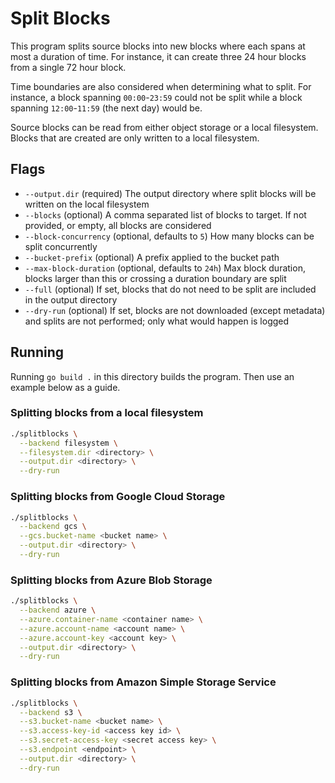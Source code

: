 # Split Blocks

This program splits source blocks into new blocks where each spans at most a duration of time. For instance, it can create three 24 hour blocks from a single 72 hour block.

Time boundaries are also considered when determining what to split. For instance, a block spanning `00:00`-`23:59` could not be split while a block spanning `12:00`-`11:59` (the next day) would be.

Source blocks can be read from either object storage or a local filesystem. Blocks that are created are only written to a local filesystem.

## Flags

- `--output.dir` (required) The output directory where split blocks will be written on the local filesystem
- `--blocks` (optional) A comma separated list of blocks to target. If not provided, or empty, all blocks are considered
- `--block-concurrency` (optional, defaults to `5`) How many blocks can be split concurrently
- `--bucket-prefix` (optional) A prefix applied to the bucket path
- `--max-block-duration` (optional, defaults to `24h`) Max block duration, blocks larger than this or crossing a duration boundary are split
- `--full` (optional) If set, blocks that do not need to be split are included in the output directory
- `--dry-run` (optional) If set, blocks are not downloaded (except metadata) and splits are not performed; only what would happen is logged

## Running

Running `go build .` in this directory builds the program. Then use an example below as a guide.

### Splitting blocks from a local filesystem

```bash
./splitblocks \
  --backend filesystem \
  --filesystem.dir <directory> \
  --output.dir <directory> \
  --dry-run
```

### Splitting blocks from Google Cloud Storage

```bash
./splitblocks \
  --backend gcs \
  --gcs.bucket-name <bucket name> \
  --output.dir <directory> \
  --dry-run
```

### Splitting blocks from Azure Blob Storage

```bash
./splitblocks \
  --backend azure \
  --azure.container-name <container name> \
  --azure.account-name <account name> \
  --azure.account-key <account key> \
  --output.dir <directory> \
  --dry-run
```

### Splitting blocks from Amazon Simple Storage Service

```bash
./splitblocks \
  --backend s3 \
  --s3.bucket-name <bucket name> \
  --s3.access-key-id <access key id> \
  --s3.secret-access-key <secret access key> \
  --s3.endpoint <endpoint> \
  --output.dir <directory> \
  --dry-run
```
